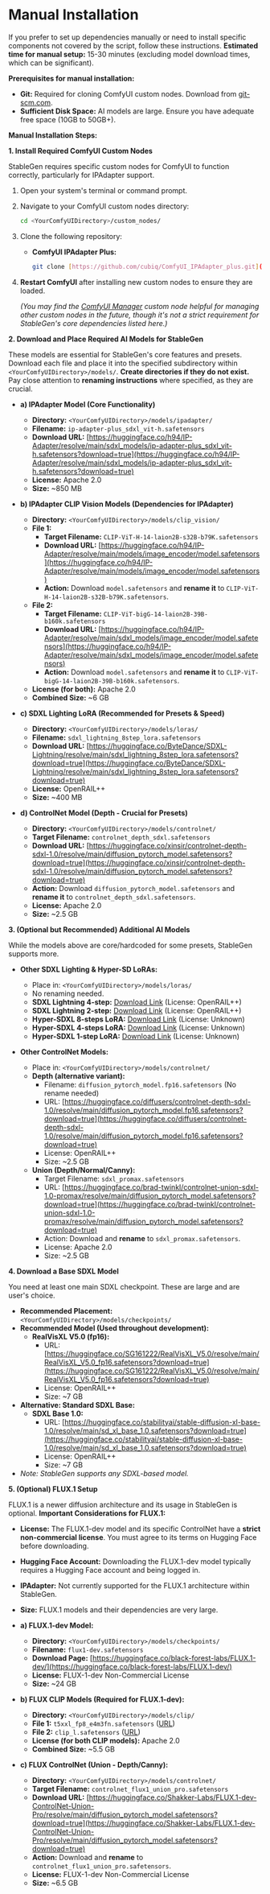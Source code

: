 # Manual Installation

If you prefer to set up dependencies manually or need to install specific components not covered by the script, follow these instructions.
**Estimated time for manual setup:** 15-30 minutes (excluding model download times, which can be significant).

**Prerequisites for manual installation:**
* **Git:** Required for cloning ComfyUI custom nodes. Download from [git-scm.com](https://git-scm.com/).
* **Sufficient Disk Space:** AI models are large. Ensure you have adequate free space (10GB to 50GB+).

**Manual Installation Steps:**

**1. Install Required ComfyUI Custom Nodes**

StableGen requires specific custom nodes for ComfyUI to function correctly, particularly for IPAdapter support.

1.  Open your system's terminal or command prompt.
2.  Navigate to your ComfyUI custom nodes directory:
    ```bash
    cd <YourComfyUIDirectory>/custom_nodes/
    ```
3.  Clone the following repository:
    * **ComfyUI IPAdapter Plus:**
        ```bash
        git clone [https://github.com/cubiq/ComfyUI_IPAdapter_plus.git](https://github.com/cubiq/ComfyUI_IPAdapter_plus.git)
        ```
4.  **Restart ComfyUI** after installing new custom nodes to ensure they are loaded.

    *(You may find the [ComfyUI Manager](https://github.com/ltdrdata/ComfyUI-Manager) custom node helpful for managing other custom nodes in the future, though it's not a strict requirement for StableGen's core dependencies listed here.)*

**2. Download and Place Required AI Models for StableGen**

These models are essential for StableGen's core features and presets. Download each file and place it into the specified subdirectory within `<YourComfyUIDirectory>/models/`. **Create directories if they do not exist.** Pay close attention to **renaming instructions** where specified, as they are crucial.

* **a) IPAdapter Model (Core Functionality)**
    * **Directory:** `<YourComfyUIDirectory>/models/ipadapter/`
    * **Filename:** `ip-adapter-plus_sdxl_vit-h.safetensors`
    * **Download URL:** [https://huggingface.co/h94/IP-Adapter/resolve/main/sdxl_models/ip-adapter-plus_sdxl_vit-h.safetensors?download=true](https://huggingface.co/h94/IP-Adapter/resolve/main/sdxl_models/ip-adapter-plus_sdxl_vit-h.safetensors?download=true)
    * **License:** Apache 2.0
    * **Size:** ~850 MB

* **b) IPAdapter CLIP Vision Models (Dependencies for IPAdapter)**
    * **Directory:** `<YourComfyUIDirectory>/models/clip_vision/`
    * **File 1:**
        * **Target Filename:** `CLIP-ViT-H-14-laion2B-s32B-b79K.safetensors`
        * **Download URL:** [https://huggingface.co/h94/IP-Adapter/resolve/main/models/image_encoder/model.safetensors](https://huggingface.co/h94/IP-Adapter/resolve/main/models/image_encoder/model.safetensors)
        * **Action:** Download `model.safetensors` and **rename it** to `CLIP-ViT-H-14-laion2B-s32B-b79K.safetensors`.
    * **File 2:**
        * **Target Filename:** `CLIP-ViT-bigG-14-laion2B-39B-b160k.safetensors`
        * **Download URL:** [https://huggingface.co/h94/IP-Adapter/resolve/main/sdxl_models/image_encoder/model.safetensors](https://huggingface.co/h94/IP-Adapter/resolve/main/sdxl_models/image_encoder/model.safetensors)
        * **Action:** Download `model.safetensors` and **rename it** to `CLIP-ViT-bigG-14-laion2B-39B-b160k.safetensors`.
    * **License (for both):** Apache 2.0
    * **Combined Size:** ~6 GB

* **c) SDXL Lighting LoRA (Recommended for Presets & Speed)**
    * **Directory:** `<YourComfyUIDirectory>/models/loras/`
    * **Filename:** `sdxl_lightning_8step_lora.safetensors`
    * **Download URL:** [https://huggingface.co/ByteDance/SDXL-Lightning/resolve/main/sdxl_lightning_8step_lora.safetensors?download=true](https://huggingface.co/ByteDance/SDXL-Lightning/resolve/main/sdxl_lightning_8step_lora.safetensors?download=true)
    * **License:** OpenRAIL++
    * **Size:** ~400 MB

* **d) ControlNet Model (Depth - Crucial for Presets)**
    * **Directory:** `<YourComfyUIDirectory>/models/controlnet/`
    * **Target Filename:** `controlnet_depth_sdxl.safetensors`
    * **Download URL:** [https://huggingface.co/xinsir/controlnet-depth-sdxl-1.0/resolve/main/diffusion_pytorch_model.safetensors?download=true](https://huggingface.co/xinsir/controlnet-depth-sdxl-1.0/resolve/main/diffusion_pytorch_model.safetensors?download=true)
    * **Action:** Download `diffusion_pytorch_model.safetensors` and **rename it** to `controlnet_depth_sdxl.safetensors`.
    * **License:** Apache 2.0
    * **Size:** ~2.5 GB

**3. (Optional but Recommended) Additional AI Models**

While the models above are core/hardcoded for some presets, StableGen supports more.

* **Other SDXL Lighting & Hyper-SD LoRAs:**
    * Place in: `<YourComfyUIDirectory>/models/loras/`
    * No renaming needed.
    * **SDXL Lightning 4-step:** [Download Link](https://huggingface.co/ByteDance/SDXL-Lightning/resolve/main/sdxl_lightning_4step_lora.safetensors?download=true) (License: OpenRAIL++)
    * **SDXL Lightning 2-step:** [Download Link](https://huggingface.co/ByteDance/SDXL-Lightning/resolve/main/sdxl_lightning_2step_lora.safetensors?download=true) (License: OpenRAIL++)
    * **Hyper-SDXL 8-steps LoRA:** [Download Link](https://huggingface.co/ByteDance/Hyper-SD/resolve/main/Hyper-SDXL-8steps-lora.safetensors?download=true) (License: Unknown)
    * **Hyper-SDXL 4-steps LoRA:** [Download Link](https://huggingface.co/ByteDance/Hyper-SD/resolve/main/Hyper-SDXL-4steps-lora.safetensors?download=true) (License: Unknown)
    * **Hyper-SDXL 1-step LoRA:** [Download Link](https://huggingface.co/ByteDance/Hyper-SD/resolve/main/Hyper-SDXL-1step-lora.safetensors?download=true) (License: Unknown)

* **Other ControlNet Models:**
    * Place in: `<YourComfyUIDirectory>/models/controlnet/`
    * **Depth (alternative variant):**
        * Filename: `diffusion_pytorch_model.fp16.safetensors` (No rename needed)
        * URL: [https://huggingface.co/diffusers/controlnet-depth-sdxl-1.0/resolve/main/diffusion_pytorch_model.fp16.safetensors?download=true](https://huggingface.co/diffusers/controlnet-depth-sdxl-1.0/resolve/main/diffusion_pytorch_model.fp16.safetensors?download=true)
        * License: OpenRAIL++
        * Size: ~2.5 GB
    * **Union (Depth/Normal/Canny):**
        * Target Filename: `sdxl_promax.safetensors`
        * URL: [https://huggingface.co/brad-twinkl/controlnet-union-sdxl-1.0-promax/resolve/main/diffusion_pytorch_model.safetensors?download=true](https://huggingface.co/brad-twinkl/controlnet-union-sdxl-1.0-promax/resolve/main/diffusion_pytorch_model.safetensors?download=true)
        * Action: Download and **rename** to `sdxl_promax.safetensors`.
        * License: Apache 2.0
        * Size: ~2.5 GB

**4. Download a Base SDXL Model**

You need at least one main SDXL checkpoint. These are large and are user's choice.

* **Recommended Placement:** `<YourComfyUIDirectory>/models/checkpoints/`
* **Recommended Model (Used throughout development):**
    * **RealVisXL V5.0 (fp16):**
        * URL: [https://huggingface.co/SG161222/RealVisXL_V5.0/resolve/main/RealVisXL_V5.0_fp16.safetensors?download=true](https://huggingface.co/SG161222/RealVisXL_V5.0/resolve/main/RealVisXL_V5.0_fp16.safetensors?download=true)
        * License: OpenRAIL++
        * Size: ~7 GB
* **Alternative: Standard SDXL Base:**
    * **SDXL Base 1.0:**
        * URL: [https://huggingface.co/stabilityai/stable-diffusion-xl-base-1.0/resolve/main/sd_xl_base_1.0.safetensors?download=true](https://huggingface.co/stabilityai/stable-diffusion-xl-base-1.0/resolve/main/sd_xl_base_1.0.safetensors?download=true)
        * License: OpenRAIL++
        * Size: ~7 GB
* *Note: StableGen supports any SDXL-based model.*

**5. (Optional) FLUX.1 Setup**

FLUX.1 is a newer diffusion architecture and its usage in StableGen is optional.
**Important Considerations for FLUX.1:**
* **License:** The FLUX.1-dev model and its specific ControlNet have a **strict non-commercial license**. You must agree to its terms on Hugging Face before downloading.
* **Hugging Face Account:** Downloading the FLUX.1-dev model typically requires a Hugging Face account and being logged in.
* **IPAdapter:** Not currently supported for the FLUX.1 architecture within StableGen.
* **Size:** FLUX.1 models and their dependencies are very large.

* **a) FLUX.1-dev Model:**
    * **Directory:** `<YourComfyUIDirectory>/models/checkpoints/`
    * **Filename:** `flux1-dev.safetensors`
    * **Download Page:** [https://huggingface.co/black-forest-labs/FLUX.1-dev/](https://huggingface.co/black-forest-labs/FLUX.1-dev/)
    * **License:** FLUX-1-dev Non-Commercial License
    * **Size:** ~24 GB

* **b) FLUX CLIP Models (Required for FLUX.1-dev):**
    * **Directory:** `<YourComfyUIDirectory>/models/clip/`
    * **File 1:** `t5xxl_fp8_e4m3fn.safetensors` ([URL](https://huggingface.co/comfyanonymous/flux_text_encoders/resolve/main/t5xxl_fp8_e4m3fn.safetensors?download=true))
    * **File 2:** `clip_l.safetensors` ([URL](https://huggingface.co/comfyanonymous/flux_text_encoders/resolve/main/clip_l.safetensors?download=true))
    * **License (for both CLIP models):** Apache 2.0
    * **Combined Size:** ~5.5 GB

* **c) FLUX ControlNet (Union - Depth/Canny):**
    * **Directory:** `<YourComfyUIDirectory>/models/controlnet/`
    * **Target Filename:** `controlnet_flux1_union_pro.safetensors`
    * **Download URL:** [https://huggingface.co/Shakker-Labs/FLUX.1-dev-ControlNet-Union-Pro/resolve/main/diffusion_pytorch_model.safetensors?download=true](https://huggingface.co/Shakker-Labs/FLUX.1-dev-ControlNet-Union-Pro/resolve/main/diffusion_pytorch_model.safetensors?download=true)
    * **Action:** Download and **rename** to `controlnet_flux1_union_pro.safetensors`.
    * **License:** FLUX-1-dev Non-Commercial License
    * **Size:** ~6.5 GB
